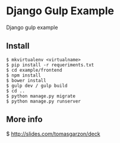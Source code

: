 Django Gulp Example
=============

Django gulp example

## Install
    $ mkvirtualenv <virtualname>
    $ pip install -r requeriments.txt
    $ cd example/frontend
    $ npm install
    $ bower install
    $ gulp dev / gulp build
    $ cd ..
    $ python manage.py migrate
    $ python manage.py runserver


## More info

   $ http://slides.com/tomasgarzon/deck
